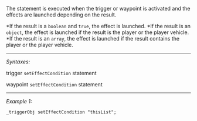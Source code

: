 The statement is executed when the trigger or waypoint is activated and the effects are launched depending on the result.

*If the result is a `boolean` and `true`, the effect is launched.
*If the result is an `object`, the effect is launched if the result is the player or the player vehicle.
*If the result is an `array`, the effect is launched if the result contains the player or the player vehicle.


---
*Syntaxes:*

trigger `setEffectCondition` statement

waypoint `setEffectCondition` statement

---
*Example 1:*

```sqf
_triggerObj setEffectCondition "thisList";
```